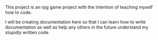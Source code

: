 This project is an rpg game project with the intention of teaching myself how to code.

I will be creating documentation here so that I can learn how to write documentation as well as help any others in the future understand my stupidly written code.